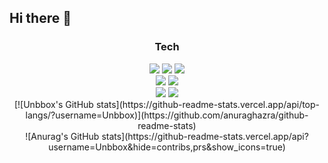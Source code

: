 ## Hi there 👋

<!--
**Unbbox/Unbbox** is a ✨ _special_ ✨ repository because its `README.md` (this file) appears on your GitHub profile.

Here are some ideas to get you started:

- 🔭 I’m currently working on ...
- 🌱 I’m currently learning ...
- 👯 I’m looking to collaborate on ...
- 🤔 I’m looking for help with ...
- 💬 Ask me about ...
- 📫 How to reach me: ...
- 😄 Pronouns: ...
- ⚡ Fun fact: ...
-->
<!-- 뱃지 디자인 -->
<h3 align="center"> Tech </h3>
<div>
  <div align="center">
  <img src="https://img.shields.io/badge/HTML-20232a.svg?style=for-the-badge&logo=HTML5&logoColor=E34F26" /> <img src="https://img.shields.io/badge/CSS-20232a.svg?style=for-the-badge&logo=CSS3&logoColor=1572B6" /> <img src="https://img.shields.io/badge/JavaScript-20232a.svg?style=for-the-badge&logo=JavaScript&logoColor=F7DF1E" />     </div>
  <div align="center">
    <img src="https://img.shields.io/badge/Spring Boot-20232a.svg?style=for-the-badge&logo=Spring Boot&logoColor=6DB33F" /> <img src="https://img.shields.io/badge/Oracle-20232a.svg?style=for-the-badge&logo=Oracle&logoColor=F80000" />
  </div>
  <div align="center">
    <img src="https://img.shields.io/badge/Python-20232a.svg?style=for-the-badge&logo=Python&logoColor=3776AB" /> <img src="https://img.shields.io/badge/Django-20232a.svg?style=for-the-badge&logo=Django&logoColor=092E20" />
  </div>
</div>

<!-- 사용한 언어 비율 -->
<div align="center">
  [![Unbbox's GitHub stats](https://github-readme-stats.vercel.app/api/top-langs/?username=Unbbox)](https://github.com/anuraghazra/github-readme-stats)
</div>


<!-- 깃허브 평판 -->
<div align="center">
  ![Anurag's GitHub stats](https://github-readme-stats.vercel.app/api?username=Unbbox&hide=contribs,prs&show_icons=true)
</div>
